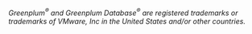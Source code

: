_Greenplum<sup>®</sup> and Greenplum Database<sup>®</sup> are registered trademarks or trademarks of VMware, Inc in the United States and/or other countries._
